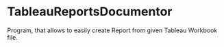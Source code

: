 # TableauReportsDocumentor
Program, that allows to easily create Report from given Tableau Workbook file.
